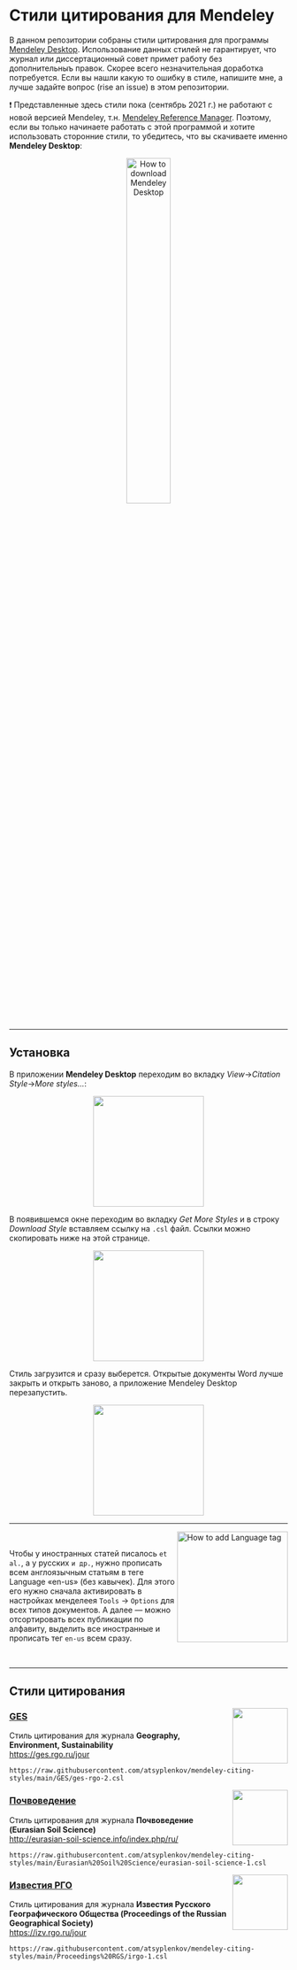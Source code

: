 # Стили цитирования для Mendeley

В данном репозитории собраны стили цитирования для программы [Mendeley Desktop](https://www.mendeley.com/reference-management/mendeley-desktop). Использование данных стилей не гарантирует, что журнал или диссертационный совет примет работу без дополнительныъ правок. Скорее всего незначительная доработка потребуется. Если вы нашли какую то ошибку в стиле, напишите мне, а лучше задайте вопрос (rise an issue) в этом репозитории.

❗ Представленные здесь стили пока (сентябрь 2021 г.) не работают с новой версией Mendeley, т.н. [Mendeley Reference Manager](https://www.mendeley.com/reference-management/reference-manager). Поэтому, если вы только начинаете работать с этой программой и хотите использовать сторонние стили, то убедитесь, что вы скачиваете именно **Mendeley Desktop**:

<p align="center">
<img src="https://user-images.githubusercontent.com/34775595/134459686-c463a031-facf-4dcf-95fc-47278a71d776.png" alt="How to download Mendeley Desktop" width="40%" height="40%">
</p>

---

## Установка

В приложении **Mendeley Desktop** переходим во вкладку *View*→*Citation Style*→*More styles…*:
<p align="center">
<img align="center" src="https://user-images.githubusercontent.com/34775595/134867112-9c615e28-fcf8-4023-957c-1f87cfc5d0a3.png" height="200">
</p>
  
В появившемся окне переходим во вкладку *Get More Styles* и в строку *Download Style* вставляем ссылку на `.csl` файл. Ссылки можно скопировать ниже на этой странице.
<p align="center">
<img align="center" src="https://user-images.githubusercontent.com/34775595/134867362-ed0d6111-492b-4426-ad18-6a809106dabd.png" height="200">
</p>
  
Стиль загрузится и сразу выберется. Открытые документы Word лучше закрыть и открыть заново, а приложение Mendeley Desktop перезапустить.
<p align="center">
<img align="center" src="https://user-images.githubusercontent.com/34775595/134867872-0f94c01c-0fcc-4959-bd09-4eea5dfe0def.png" height="200">
</p>
  
---

<img align="right" src="https://user-images.githubusercontent.com/34775595/134461105-9b965519-446d-40ec-bd44-e166290ef1b1.png" alt="How to add Language tag" height="200">

<br>

Чтобы у иностранных статей писалось `et al.`, а у русских `и др.`, нужно прописать всем англоязычным статьям в теге Language «en-us» (без кавычек). Для этого его нужно сначала активировать в настройках менделеея `Tools` → `Options` для всех типов документов. А далее — можно отсортировать всех публикации по алфавиту, выделить все иностранные и прописать тег `en-us` всем сразу.

<br>

---

## Cтили цитирования

<img align="right" height="100" src="https://ges.rgo.ru/public/journals/1/homeHeaderTitleImage_en_US.jpg">

### [GES](https://github.com/atsyplenkov/mendeley-citing-styles/blob/main/GES/README.md)

Стиль цитирования для журнала **Geography, Environment, Sustainability** <br>
https://ges.rgo.ru/jour <br>
```
https://raw.githubusercontent.com/atsyplenkov/mendeley-citing-styles/main/GES/ges-rgo-2.csl
```

<img align="right" height="100" src="https://sciencejournals.ru/journals/pochved/cover.png">

### [Почвоведение](https://github.com/atsyplenkov/mendeley-citing-styles/blob/main/Eurasian%20Soil%20Science/README.md)

Стиль цитирования для журнала **Почвоведение (Eurasian Soil Science)** <br>
http://eurasian-soil-science.info/index.php/ru/ <br>
```
https://raw.githubusercontent.com/atsyplenkov/mendeley-citing-styles/main/Eurasian%20Soil%20Science/eurasian-soil-science-1.csl
```


<img align="right" height="100" src="https://izv.rgo.ru/public/journals/1/homeHeaderTitleImage_ru_RU.png">

### [Известия РГО](https://github.com/atsyplenkov/mendeley-citing-styles/blob/main/Proceedings%20RGS/README.md)

Стиль цитирования для журнала **Известия Русского Географического Общества (Proceedings of the Russian Geographical Society)** <br>
https://izv.rgo.ru/jour <br>
```
https://raw.githubusercontent.com/atsyplenkov/mendeley-citing-styles/main/Proceedings%20RGS/irgo-1.csl
```
